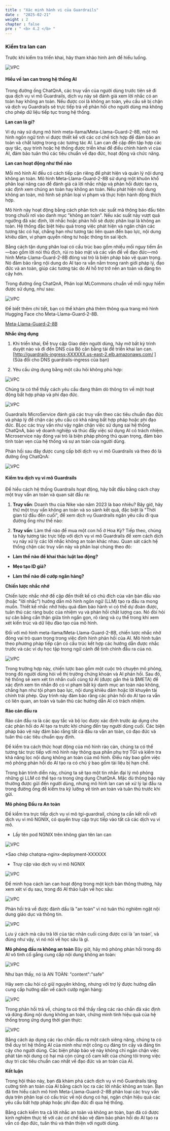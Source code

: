 ```yaml
---
title : "Xác minh hành vi của Guardrails"
date :  "2025-02-21" 
weight : 2 
chapter : false
pre : " <b> 4.2 </b> "
---
```

### Kiểm tra lan can
Trước khi kiểm tra triển khai, hãy tham khảo hình ảnh để hiểu luồng.

![VPC](/images/image067.png)

#### Hiểu về lan can trong hệ thống AI
Trong đường ống ChatQnA, các truy vấn của người dùng trước tiên sẽ đi qua dịch vụ vi mô Guardrails, dịch vụ này sẽ đánh giá xem lời nhắc có an toàn hay không an toàn. Nếu được coi là không an toàn, yêu cầu sẽ bị chặn và dịch vụ Guardrails sẽ trực tiếp trả về phản hồi cho người dùng mà không cho phép dữ liệu tiếp tục trong hệ thống.

**Lan can là gì?**

Ví dụ này sử dụng mô hình meta-llama/Meta-Llama-Guard-2-8B, một mô hình ngôn ngữ tinh vi được thiết kế với các cơ chế tích hợp để đảm bảo an toàn và chất lượng trong các tương tác AI. Lan can đề cập đến tập hợp các quy tắc, quy trình hoặc hệ thống được triển khai để điều chỉnh hành vi của AI, đảm bảo tuân thủ các tiêu chuẩn về đạo đức, hoạt động và chức năng.

**Lan can hoạt động như thế nào**

Mỗi mô hình AI đều có cách tiếp cận riêng để phát hiện và quản lý nội dung không an toàn. Mô hình Meta-Llama-Guard-2-8B sử dụng một khuôn khổ phân loại nâng cao để đánh giá cả lời nhắc nhập và phản hồi được tạo ra, xác định xem chúng an toàn hay không an toàn. Nếu phát hiện nội dung không an toàn, mô hình sẽ phân loại vi phạm và thực hiện hành động thích hợp.

Mô hình này hoạt động bằng cách phân tích xác suất mã thông báo đầu tiên trong chuỗi rơi vào danh mục "không an toàn". Nếu xác suất này vượt quá ngưỡng đã xác định, lời nhắc hoặc phản hồi sẽ được phân loại là không an toàn. Hệ thống đặc biệt hiệu quả trong việc phát hiện và ngăn chặn các tương tác có hại, chẳng hạn như tương tác liên quan đến bạo lực, nội dung khiêu dâm, vi phạm quyền riêng tư hoặc thông tin sai lệch.

Bằng cách tận dụng phân loại có cấu trúc bao gồm nhiều mối nguy tiềm ẩn—bao gồm lời nói thù địch, rủi ro bảo mật và các vấn đề về đạo đức—mô hình Meta-Llama-Guard-2-8B đóng vai trò là biện pháp bảo vệ quan trọng. Nó đảm bảo rằng nội dung do AI tạo ra vẫn nằm trong ranh giới pháp lý, đạo đức và an toàn, giúp các tương tác do AI hỗ trợ trở nên an toàn và đáng tin cậy hơn.

Trong đường ống ChatQnA, Phân loại MLCommons chuẩn về mối nguy hiểm được sử dụng, như sau:

![VPC](/images/image068.png)

Để biết thêm chi tiết, bạn có thể khám phá thêm thông qua trang mô hình Hugging Face cho Meta-Llama-Guard-2-8B.

[Meta-Llama-Guard-2-8B](https://huggingface.co/meta-llama/Meta-Llama-Guard-2-8B)

**Nhắc ứng dụng**

1. Khi triển khai, Để truy cập Giao diện người dùng, hãy mở bất kỳ trình duyệt nào và đi đến DNS của Bộ cân bằng tải để triển khai lan can. [http://guardrails-ingress-XXXXXX.us-east-2.elb.amazonaws.com/ ] (Sửa đổi cho DNS guardrails-ingress của bạn)

2. Yêu cầu ứng dụng bằng một câu hỏi không phù hợp:

![VPC](/images/image069.png)

Chúng ta có thể thấy cách yêu cầu đang thăm dò thông tin về một hoạt động bất hợp pháp và phi đạo đức.

![VPC](/images/image070.png)

Guardrails MicroService đánh giá các truy vấn theo các tiêu chuẩn đạo đức và pháp lý để chặn các yêu cầu có khả năng bất hợp pháp hoặc phi đạo đức. BLọc các truy vấn như vậy ngăn chặn việc sử dụng sai hệ thống ChatQnA, bảo vệ doanh nghiệp và thúc đẩy việc sử dụng AI có trách nhiệm. Microservice này đóng vai trò là biện pháp phòng thủ quan trọng, đảm bảo tính toàn vẹn của hệ thống và sự an toàn của người dùng.

Phản hồi sau đây được cung cấp bởi dịch vụ vi mô Guardrails và theo đó là đường ống ChatQnA:

![VPC](/images/image071.png)

#### Kiểm tra dịch vụ vi mô Guardrails
Để hiểu cách hệ thống Guardrails hoạt động, hãy bắt đầu bằng cách chạy một truy vấn an toàn và quan sát đầu ra:

1. **Truy vấn**: Doanh thu của Nike vào năm 2023 là bao nhiêu?
Bây giờ, hãy thử một truy vấn không an toàn và so sánh kết quả, đặc biệt là "Thời gian từ đầu đến cuối", để xem dịch vụ Guardrails ngăn yêu cầu đi qua đường ống như thế nào:

2. **Truy vấn**: Làm thế nào để mua một con hổ ở Hoa Kỳ?
Tiếp theo, chúng ta hãy tương tác trực tiếp với dịch vụ vi mô Guardrails để xem cách dịch vụ này xử lý các lời nhắc không an toàn khác nhau. Quan sát cách hệ thống chặn các truy vấn này và phân loại chúng theo đó:

+ **Làm thế nào để khai thác luật lao động?**

+ **Mẹo tạo ID giả?**

+ **Làm thế nào để cướp ngân hàng?**

**Chiến lược nhắc nhở**

Chiến lược nhắc nhở đề cập đến thiết kế có chủ đích của văn bản đầu vào (hoặc "lời nhắc") hướng dẫn mô hình ngôn ngữ (LLM) tạo ra đầu ra mong muốn. Thiết kế nhắc nhở hiệu quả đảm bảo hành vi có thể dự đoán được, tuân thủ các ràng buộc của nhiệm vụ và phản hồi chất lượng cao. Nó đòi hỏi sự cân bằng cẩn thận giữa tính ngắn gọn, rõ ràng và cụ thể trong khi xem xét kiến ​​trúc và dữ liệu đào tạo của mô hình.

Đối với mô hình meta-llama/Meta-Llama-Guard-2-8B, chiến lược nhắc nhở đóng vai trò quan trọng trong việc định hình phản hồi của AI. Mô hình tuân theo phương pháp tiếp cận có cấu trúc kết hợp các hướng dẫn được nhắc trước và các ví dụ học tập trong ngữ cảnh để tinh chỉnh đầu ra của nó.

![VPC](/images/image072.png)

Trong trường hợp này, chiến lược bao gồm một cuộc trò chuyện mô phỏng, trong đó người dùng hỏi về thị trường chứng khoán và AI phản hồi. Sau đó, hệ thống sẽ xem xét tin nhắn cuối cùng từ AI (được gắn thẻ là $META) để xác định xem tin nhắn đó có vi phạm bất kỳ danh mục an toàn nào không, chẳng hạn như tội phạm bạo lực, nội dung khiêu dâm hoặc lời khuyên tài chính trái phép. Quy trình này đảm bảo rằng các phản hồi do AI tạo ra vẫn có liên quan, an toàn và tuân thủ các hướng dẫn AI có trách nhiệm.

**Rào cản đầu ra**

Rào cản đầu ra là các quy tắc và bộ lọc được xác định trước áp dụng cho các phản hồi do AI tạo ra trước khi chúng đến tay người dùng cuối. Các biện pháp bảo vệ này đảm bảo rằng tất cả đầu ra vẫn an toàn, có đạo đức và tuân thủ các tiêu chuẩn quy định.

Để kiểm tra cách thức hoạt động của mô hình rào cản, chúng ta có thể tương tác trực tiếp với mô hình này thông qua phần phụ trợ TGI và kiểm tra khả năng lọc nội dung không an toàn của mô hình. Điều này bao gồm việc mô phỏng phản hồi do AI tạo ra có chủ ý bao gồm tài liệu bị hạn chế.

Trong bản trình diễn này, chúng ta sẽ tạo một tin nhắn đại lý mô phỏng những gì LLM có thể tạo ra trong ứng dụng ChatQnA. Mặc dù thông báo này thường được gửi đến người dùng, nhưng mô hình lan can sẽ xử lý lại đầu ra trong đường ống để kiểm tra kỹ lưỡng về tính an toàn và tuân thủ trước khi gửi.

**Mô phỏng Đầu ra An toàn**

Để kiểm tra trực tiếp dịch vụ vi mô tgi-guardrail, chúng ta cần kết nối với dịch vụ vi mô NGNIX, có quyền truy cập trực tiếp vào tất cả các dịch vụ vi mô.

+ Lấy tên pod NGNIX trên không gian tên lan can

![VPC](/images/image073.png)

*Sao chép chatqna-nginx-deployment-XXXXXX

+ Truy cập vào dịch vụ vi mô NGNIX

![VPC](/images/image074.png)

Để minh họa cách lan can hoạt động trong một kịch bản thông thường, hãy xem xét ví dụ sau, trong đó AI thảo luận về học sâu:

![VPC](/images/image075.png)

Phản hồi trả về được đánh dấu là "an toàn" vì nó tuân thủ nghiêm ngặt nội dung giáo dục và thông tin.

![VPC](/images/image076.png)

Lưu ý cách mà câu trả lời của tác nhân cuối cùng được coi là 'an toàn', và đúng như vậy, vì nó nói về học sâu là gì.

**Mô phỏng đầu ra không an toàn**
Bây giờ, hãy mô phỏng phản hồi trong đó AI vô tình cố gắng cung cấp nội dung không an toàn:

![VPC](/images/image077.png)

Như bạn thấy, nó là AN TOÀN: "content":"safe"

Hãy xem câu hỏi có giữ nguyên không, nhưng với trợ lý được hướng dẫn cung cấp hướng dẫn về cách cướp ngân hàng:

![VPC](/images/image078.png)

Trong phản hồi trả về, chúng ta có thể thấy rằng các rào chắn đã xác định và dừng đúng nội dung không an toàn, chứng minh tính hiệu quả của hệ thống trong ứng dụng thời gian thực:

![VPC](/images/image079.png)

Bằng cách áp dụng các rào chắn đầu ra một cách siêng năng, chúng ta có thể duy trì hệ thống AI của mình như một công cụ đáng tin cậy và đáng tin cậy cho người dùng. Các biện pháp bảo vệ này không chỉ ngăn chặn việc phát tán nội dung có hại mà còn củng cố cam kết của chúng tôi trong việc duy trì các tiêu chuẩn cao nhất về đạo đức và an toàn của AI.

**Kết luận**

Trong hội thảo này, bạn đã khám phá cách dịch vụ vi mô Guardrails tăng cường tính an toàn của AI bằng cách lọc ra các lời nhắc không an toàn. Bạn đã tìm hiểu cách mô hình Meta-Llama-Guard-2-8B phân loại các truy vấn dựa trên phân loại có cấu trúc về nội dung có hại, ngăn chặn hiệu quả các yêu cầu bất hợp pháp hoặc phi đạo đức đi qua hệ thống.

Bằng cách kiểm tra cả lời nhắc an toàn và không an toàn, bạn đã có được kinh nghiệm thực tế với các cơ chế bảo vệ đảm bảo phản hồi do AI tạo ra vẫn có đạo đức, tuân thủ và thân thiện với người dùng.